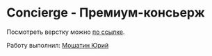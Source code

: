 # Concierge - Премиум-консьерж

Посмотреть верстку можно [по ссылке](https://web-bombaster.github.io/Concierge/dist/verstka.html).

Работу выполнил: [Мошатин Юрий](https://vk.com/moshatin)